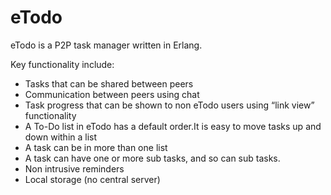 # eTodo
eTodo is a P2P task manager written in Erlang. 

Key functionality include:

* Tasks that can be shared between peers
* Communication between peers using chat
* Task progress that can be shown to non eTodo users using “link view” functionality
* A To-Do list in eTodo has a default order.It is easy to move tasks up and down within a list
* A task can be in more than one list
* A task can have one or more sub tasks, and so can sub tasks.
* Non intrusive reminders
* Local storage (no central server)

